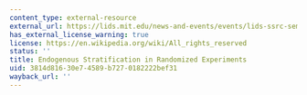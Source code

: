 ```yaml
---
content_type: external-resource
external_url: https://lids.mit.edu/news-and-events/events/lids-ssrc-seminar-endogenous-stratification-randomized-experiments
has_external_license_warning: true
license: https://en.wikipedia.org/wiki/All_rights_reserved
status: ''
title: Endogenous Stratification in Randomized Experiments
uid: 3814d816-30e7-4589-b727-0182222bef31
wayback_url: ''
---
```

